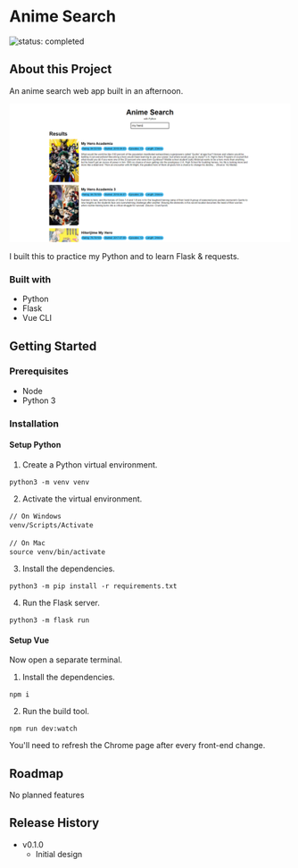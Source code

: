 # Anime Search

![status: completed](https://img.shields.io/badge/status-completed-success)

## About this Project

An anime search web app built in an afternoon.

![Screenshot of the app](./screenshot.png)

I built this to practice my Python and to learn Flask & requests.

### Built with

- Python
- Flask
- Vue CLI

## Getting Started

### Prerequisites

- Node
- Python 3

### Installation

#### Setup Python

1. Create a Python virtual environment.

```
python3 -m venv venv
```

2. Activate the virtual environment.

```
// On Windows
venv/Scripts/Activate

// On Mac
source venv/bin/activate
```

3. Install the dependencies.

```
python3 -m pip install -r requirements.txt
```

4. Run the Flask server.

```
python3 -m flask run
```

#### Setup Vue

Now open a separate terminal.

1. Install the dependencies.

```
npm i
```

2. Run the build tool.

```
npm run dev:watch
```

You'll need to refresh the Chrome page after every front-end change.

## Roadmap

No planned features

## Release History

- v0.1.0
  - Initial design
